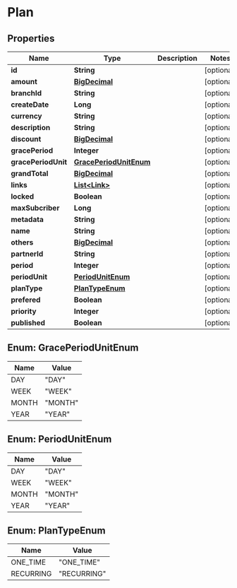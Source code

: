 
# Plan

## Properties
Name | Type | Description | Notes
------------ | ------------- | ------------- | -------------
**id** | **String** |  |  [optional]
**amount** | [**BigDecimal**](BigDecimal.md) |  |  [optional]
**branchId** | **String** |  |  [optional]
**createDate** | **Long** |  |  [optional]
**currency** | **String** |  |  [optional]
**description** | **String** |  |  [optional]
**discount** | [**BigDecimal**](BigDecimal.md) |  |  [optional]
**gracePeriod** | **Integer** |  |  [optional]
**gracePeriodUnit** | [**GracePeriodUnitEnum**](#GracePeriodUnitEnum) |  |  [optional]
**grandTotal** | [**BigDecimal**](BigDecimal.md) |  |  [optional]
**links** | [**List&lt;Link&gt;**](Link.md) |  |  [optional]
**locked** | **Boolean** |  |  [optional]
**maxSubcriber** | **Long** |  |  [optional]
**metadata** | **String** |  |  [optional]
**name** | **String** |  |  [optional]
**others** | [**BigDecimal**](BigDecimal.md) |  |  [optional]
**partnerId** | **String** |  |  [optional]
**period** | **Integer** |  |  [optional]
**periodUnit** | [**PeriodUnitEnum**](#PeriodUnitEnum) |  |  [optional]
**planType** | [**PlanTypeEnum**](#PlanTypeEnum) |  |  [optional]
**prefered** | **Boolean** |  |  [optional]
**priority** | **Integer** |  |  [optional]
**published** | **Boolean** |  |  [optional]


<a name="GracePeriodUnitEnum"></a>
## Enum: GracePeriodUnitEnum
Name | Value
---- | -----
DAY | &quot;DAY&quot;
WEEK | &quot;WEEK&quot;
MONTH | &quot;MONTH&quot;
YEAR | &quot;YEAR&quot;


<a name="PeriodUnitEnum"></a>
## Enum: PeriodUnitEnum
Name | Value
---- | -----
DAY | &quot;DAY&quot;
WEEK | &quot;WEEK&quot;
MONTH | &quot;MONTH&quot;
YEAR | &quot;YEAR&quot;


<a name="PlanTypeEnum"></a>
## Enum: PlanTypeEnum
Name | Value
---- | -----
ONE_TIME | &quot;ONE_TIME&quot;
RECURRING | &quot;RECURRING&quot;



